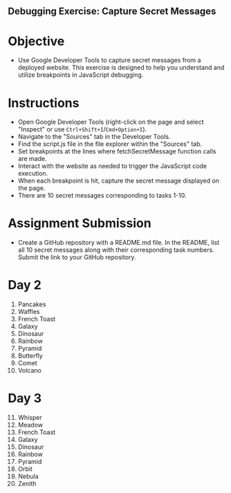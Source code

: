 ## Debugging Exercise: Capture Secret Messages

# Objective
- Use Google Developer Tools to capture secret messages from a deployed website. This exercise is designed to help you understand and utilize breakpoints in JavaScript debugging.

# Instructions
- Open Google Developer Tools (right-click on the page and select "Inspect" or use `Ctrl+Shift+I`/`Cmd+Option+I`).
- Navigate to the "Sources" tab in the Developer Tools.
- Find the script.js file in the file explorer within the "Sources" tab.
- Set breakpoints at the lines where fetchSecretMessage function calls are made.
- Interact with the website as needed to trigger the JavaScript code execution.
- When each breakpoint is hit, capture the secret message displayed on the page.
- There are 10 secret messages corresponding to tasks 1-10.

# Assignment Submission
- Create a GitHub repository with a README.md file. In the README, list all 10 secret messages along with their corresponding task numbers. Submit the link to your GitHub repository.

# Day 2
1. Pancakes
2. Waffles
3. French Toast
4. Galaxy
5. Dinosaur
6. Rainbow
7. Pyramid
8. Butterfly
9. Comet
10. Volcano

# Day 3
11. Whisper
12. Meadow
13. French Toast
14. Galaxy
15. Dinosaur
16. Rainbow
17. Pyramid
18. Orbit
19. Nebula
20. Zenith